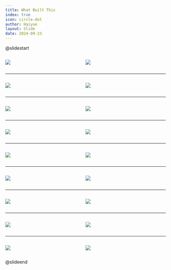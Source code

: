 ```yaml
---
title: What Built This
index: true
icon: circle-dot
author: Haiyue
layout: Slide
date: 2024-09-23
---
```

 
@slidestart

<div style="display:flex">
<div style="flex:1">

![](https://raw.githubusercontent.com/yclord/reading/refs/heads/master/english/Level-K/What%20Built%20This/001.webp)
</div>
<div style="flex:1">

![](https://raw.githubusercontent.com/yclord/reading/refs/heads/master/english/Level-K/What%20Built%20This/002.webp)
</div>
</div>

---

<div style="display:flex">
<div style="flex:1">

![](https://raw.githubusercontent.com/yclord/reading/refs/heads/master/english/Level-K/What%20Built%20This/003.webp)
</div>
<div style="flex:1">

![](https://raw.githubusercontent.com/yclord/reading/refs/heads/master/english/Level-K/What%20Built%20This/004.webp)
</div>
</div>

---

<div style="display:flex">
<div style="flex:1">

![](https://raw.githubusercontent.com/yclord/reading/refs/heads/master/english/Level-K/What%20Built%20This/005.webp)
</div>
<div style="flex:1">

![](https://raw.githubusercontent.com/yclord/reading/refs/heads/master/english/Level-K/What%20Built%20This/006.webp)
</div>
</div>

---

<div style="display:flex">
<div style="flex:1">

![](https://raw.githubusercontent.com/yclord/reading/refs/heads/master/english/Level-K/What%20Built%20This/007.webp)
</div>
<div style="flex:1">

![](https://raw.githubusercontent.com/yclord/reading/refs/heads/master/english/Level-K/What%20Built%20This/008.webp)
</div>
</div>

---

<div style="display:flex">
<div style="flex:1">

![](https://raw.githubusercontent.com/yclord/reading/refs/heads/master/english/Level-K/What%20Built%20This/009.webp)
</div>
<div style="flex:1">

![](https://raw.githubusercontent.com/yclord/reading/refs/heads/master/english/Level-K/What%20Built%20This/010.webp)
</div>
</div>

---

<div style="display:flex">
<div style="flex:1">

![](https://raw.githubusercontent.com/yclord/reading/refs/heads/master/english/Level-K/What%20Built%20This/011.webp)
</div>
<div style="flex:1">

![](https://raw.githubusercontent.com/yclord/reading/refs/heads/master/english/Level-K/What%20Built%20This/012.webp)
</div>
</div>

---

<div style="display:flex">
<div style="flex:1">

![](https://raw.githubusercontent.com/yclord/reading/refs/heads/master/english/Level-K/What%20Built%20This/013.webp)
</div>
<div style="flex:1">

![](https://raw.githubusercontent.com/yclord/reading/refs/heads/master/english/Level-K/What%20Built%20This/014.webp)
</div>
</div>

---

<div style="display:flex">
<div style="flex:1">

![](https://raw.githubusercontent.com/yclord/reading/refs/heads/master/english/Level-K/What%20Built%20This/015.webp)
</div>
<div style="flex:1">

![](https://raw.githubusercontent.com/yclord/reading/refs/heads/master/english/Level-K/What%20Built%20This/016.webp)
</div>
</div>

---

<div style="display:flex">
<div style="flex:1">

![](https://raw.githubusercontent.com/yclord/reading/refs/heads/master/english/Level-K/What%20Built%20This/017.webp)
</div>
<div style="flex:1">

![](https://raw.githubusercontent.com/yclord/reading/refs/heads/master/english/Level-K/What%20Built%20This/018.webp)
</div>
</div>

@slideend
